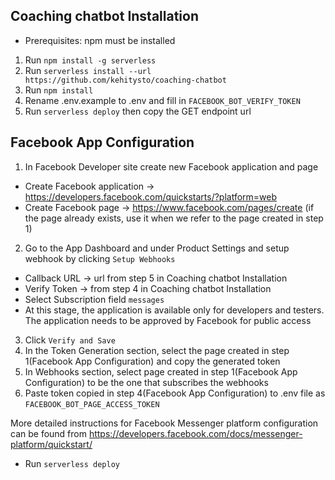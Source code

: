 ## Coaching chatbot Installation
 - Prerequisites: npm must be installed

1. Run `npm install -g serverless`
1. Run `serverless install --url https://github.com/kehitysto/coaching-chatbot`
2. Run `npm install`
3. Rename .env.example to .env and fill in `FACEBOOK_BOT_VERIFY_TOKEN`
4. Run `serverless deploy` then copy the GET endpoint url

## Facebook App Configuration

1. In Facebook Developer site create new Facebook application and page
  * Create Facebook application -> https://developers.facebook.com/quickstarts/?platform=web
  * Create Facebook page -> https://www.facebook.com/pages/create (if the page already exists, use it when we refer to the page created in step 1)
2. Go to the App Dashboard and under Product Settings and setup webhook by clicking `Setup Webhooks`
  * Callback URL -> url from step 5 in Coaching chatbot Installation
  * Verify Token -> from step 4 in Coaching chatbot Installation
  * Select Subscription field `messages` 
  * At this stage, the application is available only for developers and testers. The application needs to be approved by Facebook for public access
3. Click `Verify and Save`
4. In the Token Generation section, select the page created in step 1(Facebook App Configuration) and copy the generated token
5. In Webhooks section, select page created in step 1(Facebook App Configuration) to be the one that subscribes the webhooks
6. Paste token copied in step 4(Facebook App Configuration) to .env file as `FACEBOOK_BOT_PAGE_ACCESS_TOKEN`

More detailed instructions for Facebook Messenger platform configuration can be found from https://developers.facebook.com/docs/messenger-platform/quickstart/

- Run `serverless deploy`
